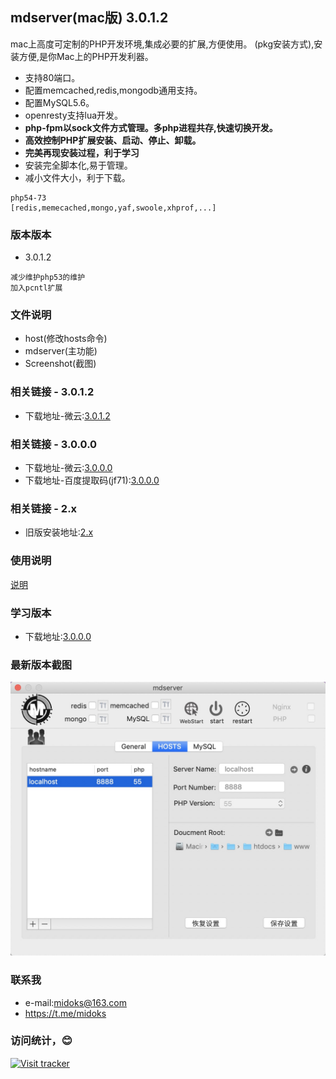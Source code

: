## mdserver(mac版) 3.0.1.2
mac上高度可定制的PHP开发环境,集成必要的扩展,方便使用。
(pkg安装方式),安装方便,是你Mac上的PHP开发利器。
- 支持80端口。
- 配置memcached,redis,mongodb通用支持。
- 配置MySQL5.6。
- openresty支持lua开发。
- **php-fpm以sock文件方式管理。多php进程共存,快速切换开发。**
- **高效控制PHP扩展安装、启动、停止、卸载。**
- **完美再现安装过程，利于学习**
- 安装完全脚本化,易于管理。
- 减小文件大小，利于下载。

```
php54-73
[redis,memecached,mongo,yaf,swoole,xhprof,...]
```

### 版本版本
- 3.0.1.2

```
减少维护php53的维护
加入pcntl扩展
```

### 文件说明
- host(修改hosts命令)
- mdserver(主功能)
- Screenshot(截图)

### 相关链接 - 3.0.1.2
- 下载地址-微云:[3.0.1.2](https://share.weiyun.com/5tip6wD)

### 相关链接 - 3.0.0.0
- 下载地址-微云:[3.0.0.0](https://share.weiyun.com/5mDuEiO)
- 下载地址-百度提取码(jf71):[3.0.0.0](https://pan.baidu.com/s/1RIox0w8Lplvwd4Nw8B-hwg)

### 相关链接 - 2.x
- 旧版安装地址:[2.x](/README_2x.md)

### 使用说明
[说明](https://github.com/midoks/mdserver-mac/wiki/%E4%BD%BF%E7%94%A8%E8%AF%B4%E6%98%8E-3.0)

### 学习版本
- 下载地址:[3.0.0.0](https://midoks.oss-cn-hangzhou.aliyuncs.com/mdserver3.0.0.0_selfinstall.pkg.zip)


### 最新版本截图
[![Screenshot_3.png](/Screenshot/Screenshot_3.png)](/Screenshot/Screenshot_3.png)

### 联系我
- e-mail:midoks@163.com
- https://t.me/midoks

### 访问统计，😊
[![Visit tracker](http://www.clustrmaps.com/map_v2.png?d=WGjERIEklP1qbkyucGHB7tWPSBrRHY04mK1xZCft-rA&cl=ffffff)](https://clustrmaps.com/site/1ap6t)
